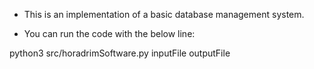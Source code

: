 - This is an implementation of a basic database management system.

- You can run the code with the below line:

python3 src/horadrimSoftware.py inputFile outputFile
